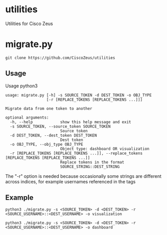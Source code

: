 # utilities
Utilities for Cisco Zeus
# migrate.py
```
git clone https://github.com/CiscoZeus/utilities
```
## Usage
Usage python3
```
usage: migrate.py [-h] -s SOURCE_TOKEN -d DEST_TOKEN -o OBJ_TYPE
                  [-r [REPLACE_TOKENS [REPLACE_TOKENS ...]]]

Migrate data from one token to another

optional arguments:
  -h, --help            show this help message and exit
  -s SOURCE_TOKEN, --source_token SOURCE_TOKEN
                        Source token
  -d DEST_TOKEN, --dest_token DEST_TOKEN
                        Dest token
  -o OBJ_TYPE, --obj_type OBJ_TYPE
                        Object type: dashboard OR visualization
  -r [REPLACE_TOKENS [REPLACE_TOKENS ...]], --replace_tokens [REPLACE_TOKENS [REPLACE_TOKENS ...]]
                        Replace tokens in the format
                        SOURCE_STRING::DEST_STRING

```
The "-r" option is needed because occasionally some strings are different across indices, for example usernames referenced in the tags
## Example
```
python3 ./migrate.py -s <SOURCE_TOKEN> -d <DEST_TOKEN> -r <SOURCE_USERNAME>::<DEST_USERNAME> -o visualization
```
```
python3 ./migrate.py -s <SOURCE_TOKEN> -d <DEST_TOKEN> -r <SOURCE_USERNAME>::<DEST_USERNAME> -o dashboard
```
